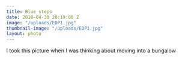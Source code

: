 ```yaml
---
title: Blue steps
date: 2018-04-30 20:19:00 Z
image: "/uploads/EDP1.jpg"
thumbnail-image: "/uploads/EDP1.jpg"
layout: photo
---
```


I took this picture when I was thinking about moving into a bungalow
